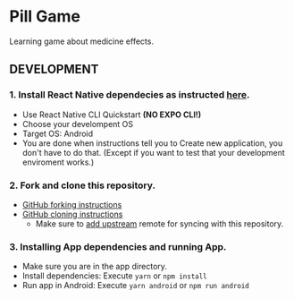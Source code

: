 # Pill Game

Learning game about medicine effects.

## DEVELOPMENT

### 1. Install React Native dependecies as instructed [here](https://reactnative.dev/docs/0.61/getting-started).

- Use React Native CLI Quickstart **(NO EXPO CLI!)**
- Choose your develompent OS
- Target OS: Android
- You are done when instructions tell you to Create new application, you don't have to do that. (Except if you want to test that your development enviroment works.)

### 2. Fork and clone this repository.

- [GitHub forking instructions](https://help.github.com/en/github/getting-started-with-github/fork-a-repo)
- [GitHub cloning instructions](https://help.github.com/en/github/creating-cloning-and-archiving-repositories/cloning-a-repository)
  - Make sure to [add upstream](https://help.github.com/en/github/getting-started-with-github/fork-a-repo#keep-your-fork-synced) remote for syncing with this repository.

### 3. Installing App dependencies and running App.

- Make sure you are in the app directory.
- Install dependencies: Execute `yarn` or `npm install`
- Run app in Android: Execute `yarn android` or `npm run android`
